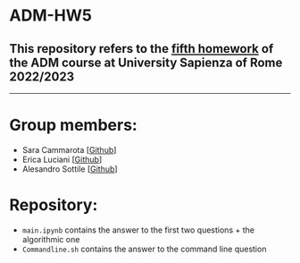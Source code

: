 # ADM-HW5

## This repository refers to the [fifth homework](https://github.com/lucamaiano/ADM/tree/master/2022/Homework_5) of the ADM course at University Sapienza of Rome 2022/2023
---
# Group members:
* Sara Cammarota [[Github]()] 
* Erica Luciani [[Github](https://github.com/EricaLuciani)]
* Alesandro Sottile [[Github](https://github.com/Sottix99)]
# Repository:
* `main.ipynb` contains the answer to the first two questions + the algorithmic one
* `Commandline.sh` contains the answer to the command line question
